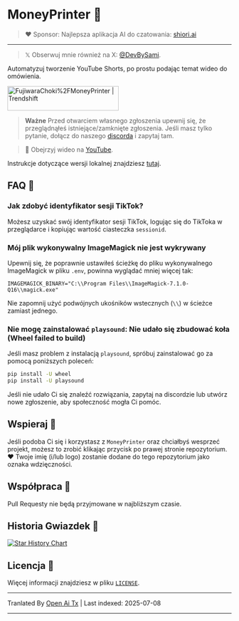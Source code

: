 # MoneyPrinter 💸

> ♥︎ Sponsor: Najlepsza aplikacja AI do czatowania: [shiori.ai](https://www.shiori.ai)
---

> 𝕏 Obserwuj mnie również na X: [@DevBySami](https://x.com/DevBySami).

Automatyzuj tworzenie YouTube Shorts, po prostu podając temat wideo do omówienia.

<a href="https://trendshift.io/repositories/7545" target="_blank"><img src="https://trendshift.io/api/badge/repositories/7545" alt="FujiwaraChoki%2FMoneyPrinter | Trendshift" style="width: 250px; height: 55px;" width="250" height="55"/></a>

> **Ważne** Przed otwarciem własnego zgłoszenia upewnij się, że przeglądnąłeś istniejące/zamknięte zgłoszenia. Jeśli masz tylko pytanie, dołącz do naszego [discorda](https://dsc.gg/fuji-community) i zapytaj tam.

> **🎥** Obejrzyj wideo na [YouTube](https://youtu.be/mkZsaDA2JnA?si=pNne3MnluRVkWQbE).

Instrukcje dotyczące wersji lokalnej znajdziesz [tutaj](https://raw.githubusercontent.com/FujiwaraChoki/MoneyPrinter/main/Local.md).

## FAQ 🤔

### Jak zdobyć identyfikator sesji TikTok?

Możesz uzyskać swój identyfikator sesji TikTok, logując się do TikToka w przeglądarce i kopiując wartość ciasteczka `sessionid`.

### Mój plik wykonywalny ImageMagick nie jest wykrywany

Upewnij się, że poprawnie ustawiłeś ścieżkę do pliku wykonywalnego ImageMagick w pliku `.env`, powinna wyglądać mniej więcej tak:

```env
IMAGEMAGICK_BINARY="C:\\Program Files\\ImageMagick-7.1.0-Q16\\magick.exe"
```

Nie zapomnij użyć podwójnych ukośników wstecznych (`\\`) w ścieżce zamiast jednego.

### Nie mogę zainstalować `playsound`: Nie udało się zbudować koła (Wheel failed to build)

Jeśli masz problem z instalacją `playsound`, spróbuj zainstalować go za pomocą poniższych poleceń:

```bash
pip install -U wheel
pip install -U playsound
```

Jeśli nie udało Ci się znaleźć rozwiązania, zapytaj na discordzie lub utwórz nowe zgłoszenie, aby społeczność mogła Ci pomóc.

## Wspieraj 🎁

Jeśli podoba Ci się i korzystasz z `MoneyPrinter` oraz chciałbyś wesprzeć projekt, możesz to zrobić klikając przycisk po prawej stronie repozytorium. ❤️
Twoje imię (i/lub logo) zostanie dodane do tego repozytorium jako oznaka wdzięczności.

## Współpraca 🤝

Pull Requesty nie będą przyjmowane w najbliższym czasie.

## Historia Gwiazdek 🌟

[![Star History Chart](https://api.star-history.com/svg?repos=FujiwaraChoki/MoneyPrinter&type=Date)](https://star-history.com/#FujiwaraChoki/MoneyPrinter&Date)

## Licencja 📝

Więcej informacji znajdziesz w pliku [`LICENSE`](LICENSE).


---

Tranlated By [Open Ai Tx](https://github.com/OpenAiTx/OpenAiTx) | Last indexed: 2025-07-08

---